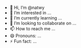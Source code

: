 - 👋 Hi, I’m @natwy
- 👀 I’m interested in ...
- 🌱 I’m currently learning ...
- 💞️ I’m looking to collaborate on ...
- 📫 How to reach me ...
- 😄 Pronouns: ...
- ⚡ Fun fact: ...

<!---
natwy/natwy is a ✨ special ✨ repository because its `README.md` (this file) appears on your GitHub profile.
You can click the Preview link to take a look at your changes.
--->
